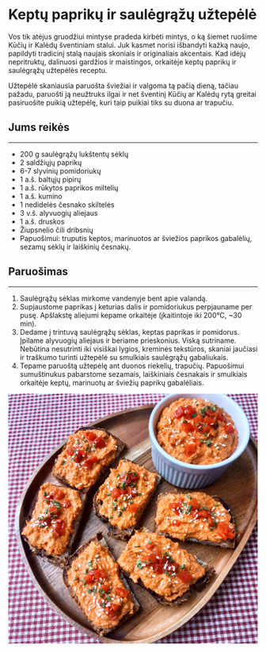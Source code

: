 # Keptų paprikų ir&nbsp;saulėgrąžų&nbsp;užtepėlė

Vos tik atėjus gruodžiui mintyse pradeda kirbėti mintys, o ką šiemet ruošime Kūčių ir Kalėdų šventiniam stalui. Juk kasmet norisi išbandyti kažką naujo, papildyti tradicinį stalą naujais skoniais ir originaliais akcentais. Kad idėjų nepritruktų, dalinuosi gardžios ir maistingos, orkaitėje keptų paprikų ir saulėgrąžų užtepėlės receptu. 

Užtepėlė skaniausia paruošta šviežiai ir valgoma tą pačią dieną, tačiau pažadu, paruošti ją neužtruks ilgai ir net šventinį Kūčių ar Kalėdų rytą greitai pasiruošite puikią užtepėlę, kuri taip puikiai tiks su duona ar trapučiu.

## Jums reikės
<hr/>

* 200 g saulėgrąžų lukštentų sėklų
* 2 saldžiųjų paprikų
* 6-7 slyvinių pomidoriukų
* 1 a.š. baltųjų pipirų
* 1 a.š. rūkytos paprikos miltelių
* 1 a.š. kumino
* 1 nedidelės česnako skiltelės
* 3 v.š. alyvuogių aliejaus
* 1 a.š. druskos
* Žiupsnelio čili dribsnių
* Papuošimui: truputis keptos, marinuotos ar šviežios paprikos gabalėlių, sezamų sėklų ir laiškinių česnakų.

## Paruošimas
<hr/>

1. Saulėgrąžų sėklas mirkome vandenyje bent apie valandą. 
2. Supjaustome paprikas į keturias dalis ir pomidoriukus perpjauname per pusę. Apšlakstę aliejumi kepame orkaitėje (įkaitintoje iki 200°C, ~30 min).
3. Dedame į trintuvą saulėgrąžų sėklas, keptas paprikas ir pomidorus. Įpilame alyvuogių aliejaus ir beriame prieskonius. Viską sutriname. Nebūtina nesutrinti iki visiškai lygios, kreminės tekstūros, skaniai jaučiasi ir traškumo turinti užtepėlė su smulkiais saulėgrąžų gabaliukais.
7. Tepame paruoštą užtepėlę ant duonos riekelių, trapučių. Papuošimui sumuštinukus pabarstome sezamais, laiškiniais česnakais ir smulkiais orkaitėje keptų, marinuotų ar šviežių paprikų gabalėliais.

![name](../../pav/papriku_uztepele.jpg)

